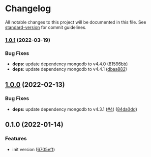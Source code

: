 # Changelog

All notable changes to this project will be documented in this file. See [standard-version](https://github.com/conventional-changelog/standard-version) for commit guidelines.

### [1.0.1](https://github.com/powerkernel/mongodb-client/compare/v1.0.0...v1.0.1) (2022-03-19)


### Bug Fixes

* **deps:** update dependency mongodb to v4.4.0 ([81596bb](https://github.com/powerkernel/mongodb-client/commit/81596bb86b6041104c3a2d650d6be81c1e30ed37))
* **deps:** update dependency mongodb to v4.4.1 ([dbaa882](https://github.com/powerkernel/mongodb-client/commit/dbaa882de4730b9d498c74e8531478fe0bf4575e))

## [1.0.0](https://github.com/powerkernel/power-mongodb-client/compare/v0.1.0...v1.0.0) (2022-02-13)


### Bug Fixes

* **deps:** update dependency mongodb to v4.3.1 ([#4](https://github.com/powerkernel/power-mongodb-client/issues/4)) ([84da0dd](https://github.com/powerkernel/power-mongodb-client/commit/84da0dd42baea1306a1575d1a7900e7d24f16f8f))

## 0.1.0 (2022-01-14)


### Features

* init version ([6705eff](https://github.com/powerkernel/power-mongodb-client/commit/6705effac0b9a409188a8f128fd1223a62759740))
